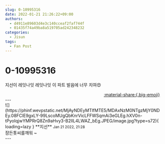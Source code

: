 ```yaml
---
slug: 0-10995316
date: 2022-01-21 21:26:22+09:00
authors:
  - d4911e89603d4e3c140cceaf2faf744f
  - 01435f74a49ba8a519705ad242348232
categories:
  - Jisun
tags:
  - Fan Post
---
```


# 0-10995316

<div class="post-container" markdown="1">
<div class="content-container md-sidebar__scrollwrap" markdown="1">

지선이 레잇나잇 레잇나잇 이 파트 발음에 너무 치여😍

</div>
</div>

<div style="text-align: right;" markdown="1">
<a href="https://weverse.io/fromis9/fanpost/0-10995316" style="text-align: right;">:material-share:{.big-emoji}</a>
</div>
---

<div class="comments-container md-sidebar__scrollwrap" markdown="1">
<div class="comment" markdown="1">
<div class='id-container' markdown="1">
![](https://phinf.wevpstatic.net/MjAyNDEyMTlfMTE5/MDAxNzM0NTgzMjY0NDEy.08FClE9gxLY-99LscoMUgQbKnrVicLFFWSqmAi3eGLEg.hXV0n-tPyoIqjwYMPRrQ8Zn9aHvy3-B2llL4LWAZ_bEg.JPEG/image.jpg?type=s72){ loading=lazy }
**<span class="artist">지선</span>** <small>Jan 21 2022, 21:28</small><br>
</div>
<div class='comment-body' markdown="1">
쟘든톳씨를깨워 ~
</div>
</div>
</div>
---
